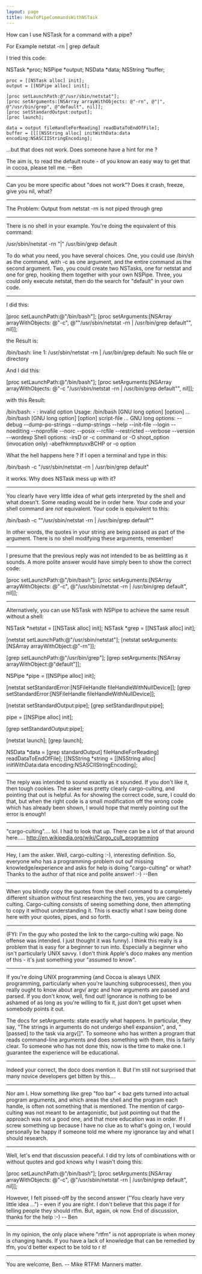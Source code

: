 ```yaml
---
layout: page
title: HowToPipeCommandsWithNSTask
---
```




How can I use NSTask for a command with a pipe?

For Example
netstat -rn | grep default

I tried this code:
    
NSTask *proc;
	NSPipe *output;
	NSData *data;
	NSString *buffer;
	
	proc = [[NSTask alloc] init];
	output = [[NSPipe alloc] init];
	
	[proc setLaunchPath:@"/usr/sbin/netstat"];
	[proc setArguments:[NSArray arrayWithObjects: @"-rn", @"|", @"/usr/bin/grep", @"default", nil]];
	[proc setStandardOutput:output];
	[proc launch];
	
	data = output fileHandleForReading] readDataToEndOfFile];
	buffer = [[[[NSString alloc] initWithData:data encoding:NSASCIIStringEncoding];

...but that does not work. 
Does someone have a hint for me ?

The aim is, to read the default route - of you know an easy way to get that in cocoa, please tell me. --Ben

----
Can you be more specific about "does not work"? Does it crash, freeze, give you nil, what?

----
The Problem: Output from netstat -rn is not piped through grep

----
There is no shell in your example. You're doing the equivalent of this command:

    
/usr/sbin/netstat -rn "|" /usr/bin/grep default


To do what you need, you have several choices. One, you could use     /bin/sh as the command, with     -c as one argument, and the entire command as the second argument. Two, you could create two NSTask<nowiki/>s, one for     netstat and one for     grep, hooking them together with your own NSPipe. Three, you could only execute     netstat, then do the search for     "default" in your own code.

----

I did this:
    
[proc setLaunchPath:@"/bin/bash"];
[proc setArguments:[NSArray arrayWithObjects: @"-c", @"\"/usr/sbin/netstat -rn | /usr/bin/grep default\"", nil]];


the Result is:
    
/bin/bash: line 1: /usr/sbin/netstat -rn | /usr/bin/grep default: No such file or directory


And I did this: 
    
[proc setLaunchPath:@"/bin/bash"];
[proc setArguments:[NSArray arrayWithObjects: @"-c \"/usr/sbin/netstat -rn | /usr/bin/grep default\"", nil]];


with this Result:
    
/bin/bash: - : invalid option
Usage:	/bin/bash [GNU long option] [option] ...
	/bin/bash [GNU long option] [option] script-file ...
GNU long options:
	--debug
	--dump-po-strings
	--dump-strings
	--help
	--init-file
	--login
	--noediting
	--noprofile
	--norc
	--posix
	--rcfile
	--restricted
	--verbose
	--version
	--wordexp
Shell options:
	-irsD or -c command or -O shopt_option		(invocation only)
	-abefhkmnptuvxBCHP or -o option


What the hell happens here ?
If I open a terminal and type in this:
    
/bin/bash -c "/usr/sbin/netstat -rn | /usr/bin/grep default"

it works. Why does NSTask mess up with it?

----
You clearly have very little idea of what gets interpreted by the shell and what doesn't. Some reading would be in order here. Your code and your shell command are *not* equivalent. Your code is equivalent to this:

    
/bin/bash -c "\"/usr/sbin/netstat -rn | /usr/bin/grep default\""


In other words, the quotes in your string are being passed as part of the argument. There is no shell modifying these arguments, remember!

----
I presume that the previous reply was not intended to be as belittling as it sounds. A more polite answer would have simply been to show the correct code:
    
[proc setLaunchPath:@"/bin/bash"];
[proc setArguments:[NSArray arrayWithObjects: @"-c", @"/usr/sbin/netstat -rn | /usr/bin/grep default", nil]];


----
Alternatively, you can use NSTask with NSPipe to achieve the same result without a shell:
    
NSTask *netstat = [[NSTask alloc] init];
NSTask *grep   =  [[NSTask alloc] init];

[netstat setLaunchPath:@"/usr/sbin/netstat"];
[netstat setArguments:[NSArray arrayWithObject:@"-rn"]];

[grep setLaunchPath:@"/usr/bin/grep"];
[grep setArguments:[NSArray arrayWithObject:@"default"]];

NSPipe *pipe = [[NSPipe alloc] init];

[netstat setStandardError:[NSFileHandle fileHandleWithNullDevice]];
[grep setStandardError:[NSFileHandle fileHandleWithNullDevice]];

[netstat setStandardOutput:pipe];
[grep setStandardInput:pipe];

pipe = [[NSPipe alloc] init];

[grep setStandardOutput:pipe];

[netstat launch];
[grep launch];

NSData *data = [grep standardOutput] fileHandleForReading] readDataToEndOfFile];
[[NSString *string = [[NSString alloc] initWithData:data encoding:NSASCIIStringEncoding];


----
The reply was intended to sound exactly as it sounded. If you don't like it, then tough cookies. The asker was pretty clearly cargo-culting, and pointing that out is helpful. As for showing the correct code, sure, I could do that, but when the right code is a small modification off the wrong code which has already been shown, I would hope that merely pointing out the error is enough!

----

"cargo-culting".... lol. I had to look that up. There can be a lot of that around here.....
http://en.wikipedia.org/wiki/Cargo_cult_programming

----
Hey, I am the asker. Well, cargo-culting :-), interesting definition. So, everyone who has a programming-problem out ouf missing knowledge/experience and asks for help is doing "cargo-culting" or what? 
Thanks to the author of that nice and polite answer! :-) --Ben

----
When you blindly copy the quotes from the shell command to a completely different situation without first researching the two, yes, you are cargo-culting. Cargo-culting consists of seeing something done, then attempting to copy it without understanding it. This is exactly what I saw being done here with your quotes, pipes, and so forth.

----

(FYI: I'm the guy who posted the link to the cargo-culting wiki page. No offense was intended. I just thought it was funny).
I think this really is a problem that is easy for a beginner to run into. Especially a beginner who isn't particularly UNIX savvy. I don't think Apple's doco makes any mention of this - it's just something your "assumed to know".

----
If you're doing UNIX programming (and Cocoa is always UNIX programming, particularly when you're launching subprocesses), then you really ought to know about     argv/    argc and how arguments are passed and parsed. If you don't know, well, find out! Ignorance is nothing to be ashamed of as long as you're willing to fix it, just don't get upset when somebody points it out.

The docs for     setArguments: state exactly what happens. In particular, they say, "The strings in arguments do not undergo shell expansion", and, "[passed] to the task via argv[]". To someone who has written a program that reads command-line arguments and does something with them, this is fairly clear. To someone who has not done this, now is the time to make one. I guarantee the experience will be educational.

----
Indeed your correct, the doco does mention it. But I'm still not surprised that many novice developers get bitten by this....

----
Nor am I. How something like     grep "foo bar" < baz gets turned into actual program arguments, and which areas the shell and the program each handle, is often not something that is mentioned. The mention of cargo-culting was not meant to be antagonistic, but just pointing out that the approach was not a good one, and that more education was in order. If I screw something up because I have no clue as to what's going on, I would personally be happy if someone told me where my ignorance lay and what I should research.

----
Well, let's end that discussion peaceful. I did try lots of combinations with or without quotes and god knows why I wasn't doing this:

    
[proc setLaunchPath:@"/bin/bash"];
[proc setArguments:[NSArray arrayWithObjects: @"-c", @"/usr/sbin/netstat -rn | /usr/bin/grep default", nil]];


However, I felt pissed-off by the second answer ("You clearly have very little idea ...") - even if you are right. I don't believe that this page if for telling people they should rtfm. But, again, ok now. End of discussion, thanks for the help :-) -- Ben

----
In my opinion, the only place where "rtfm" is not appropriate is when money is changing hands. If you have a lack of knowledge that can be remedied by tfm, you'd better expect to be told to r it!

----
You are welcome, Ben. -- Mike
RTFM: Manners matter.

